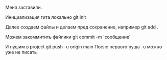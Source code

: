 Меня заставили.

Инициализация гита локально
git init

Далее создаем файлы и делаем пред сохранение, например
git add .

Можем закоммитить файлики
git commit -m 'сообщение'

И пушим в project
git push -u origin main
После первого пуша -u можно уже не писать